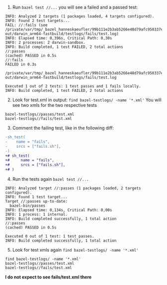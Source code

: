 1. Run `bazel test //...`
   you will see a failed and a passed test:

```
INFO: Analyzed 2 targets (1 packages loaded, 4 targets configured).
INFO: Found 2 test targets...
FAIL: //:fails (see /private/var/tmp/_bazel_hanneskaeufler/99b111e2b3ab5266e48d79afc950337e/execroot/__main__/bazel-out/darwin_arm64-fastbuild/testlogs/fails/test.log)
INFO: Elapsed time: 0,396s, Critical Path: 0,30s
INFO: 2 processes: 2 darwin-sandbox.
INFO: Build completed, 1 test FAILED, 2 total actions
//:passes                                                       (cached) PASSED in 0.5s
//:fails                                                                 FAILED in 0.3s
  /private/var/tmp/_bazel_hanneskaeufler/99b111e2b3ab5266e48d79afc950337e/execroot/__main__/bazel-out/darwin_arm64-fastbuild/testlogs/fails/test.log

Executed 1 out of 2 tests: 1 test passes and 1 fails locally.
INFO: Build completed, 1 test FAILED, 2 total actions
```

2. Look for test.xml in output: `find bazel-testlogs/ -name '*.xml'`
   You will see two xmls for the two respective tests

```
bazel-testlogs//passes/test.xml
bazel-testlogs//fails/test.xml
```

3. Comment the failing test, like in the following diff:

```diff
-sh_test(
-    name = "fails",
-    srcs = ["fails.sh"],
-)
+# sh_test(
+#     name = "fails",
+#     srcs = ["fails.sh"],
+# )
```

4. Run the tests again `bazel test //...`

```
INFO: Analyzed target //:passes (1 packages loaded, 2 targets configured).
INFO: Found 1 test target...
Target //:passes up-to-date:
  bazel-bin/passes
INFO: Elapsed time: 0,134s, Critical Path: 0,00s
INFO: 1 process: 1 internal.
INFO: Build completed successfully, 1 total action
//:passes                                                       (cached) PASSED in 0.5s

Executed 0 out of 1 test: 1 test passes.
INFO: Build completed successfully, 1 total action
```

5. Look for test xmls again `find bazel-testlogs/ -name '*.xml'`

```
find bazel-testlogs/ -name '*.xml'
bazel-testlogs//passes/test.xml
bazel-testlogs//fails/test.xml
```

**I do not expect to see fails/test.xml there**

